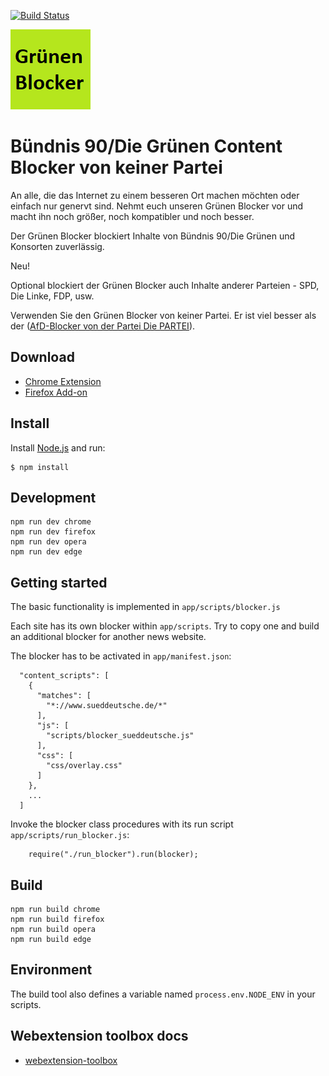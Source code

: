 [![Build Status](https://travis-ci.com/keinepartei/gruenen-blocker-plugin.svg?branch=master)](https://travis-ci.com/keinepartei/gruenen-blocker-plugin)

![Bündnis 90/Die Grünen Content Blocker](app/images/icon-128.png)

# Bündnis 90/Die Grünen Content Blocker von keiner Partei

An alle, die das Internet zu einem besseren Ort machen möchten oder einfach nur genervt sind.
Nehmt euch unseren Grünen Blocker vor und macht ihn noch größer, noch kompatibler und noch besser.

Der Grünen Blocker blockiert Inhalte von Bündnis 90/Die Grünen und Konsorten zuverlässig.

Neu!

Optional blockiert der Grünen Blocker auch Inhalte anderer Parteien - SPD, Die Linke, FDP, usw.

Verwenden Sie den Grünen Blocker von keiner Partei. Er ist viel besser als der ([AfD-Blocker von der Partei Die PARTEI](https://github.com/dieparteidiepartei/afd-blocker-plugin)).

## Download

- [Chrome Extension](https://chrome.google.com/webstore/detail/gruenen-content-blocker-from/[TODO])
- [Firefox Add-on](https://addons.mozilla.org/de/firefox/addon/gruenen-content-blocker/)

## Install

Install [Node.js](https://nodejs.org/en/) and run:

	$ npm install

## Development

    npm run dev chrome
    npm run dev firefox
    npm run dev opera
    npm run dev edge

## Getting started

The basic functionality is implemented in `app/scripts/blocker.js`

Each site has its own blocker within `app/scripts`.
Try to copy one and build an additional blocker for another news website.

The blocker has to be activated in `app/manifest.json`:

      "content_scripts": [
        {
          "matches": [
            "*://www.sueddeutsche.de/*"
          ],
          "js": [
            "scripts/blocker_sueddeutsche.js"
          ],
          "css": [
            "css/overlay.css"
          ]
        },
        ...
      ]

Invoke the blocker class procedures with its run script `app/scripts/run_blocker.js`:

		require("./run_blocker").run(blocker);

## Build

    npm run build chrome
    npm run build firefox
    npm run build opera
    npm run build edge

## Environment

The build tool also defines a variable named `process.env.NODE_ENV` in your scripts.

## Webextension toolbox docs

* [webextension-toolbox](https://github.com/HaNdTriX/webextension-toolbox)
